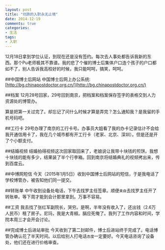 ```yaml
---
layout: post
title: "坑跌的入职永无止境"
date: 2014-12-19
comments: true
categories: 
- 生活
tags:
- 入职
---
```



12月18日拿到学位认证，到现在还是没有签约。每次去人事处都告诉我新的东西。那个Pu老师极其不靠谱。我的悲了个催的博士后集体户口连个孩子的户口都如不了，别人告诉我高校好的时候，我只能呵呵，搞笑，呵呵。

##中国博士后网站
中国博士后网上办公系统: [http://bg.chinapostdoctor.org.cn/](http://bg.chinapostdoctor.org.cn/)

##档案
12月28号回家，29号回到南京，把档案和档案保存签字的表格交到人力资源处的博管办。

算是把第一关过完了。却忘记了问什么时候才算是弄完？怎么通知我？是我留的手机号码吧。

##工行卡
29号办理了南京的工行卡号。办事员大姐看了我的办卡记录估计不会给我开通信用卡了，我在几个城市都有开工行卡（老家、北京、深圳）。但是还是开了个小额支付。

##结婚视频
结婚拍得视频这次回家取回来了，老娘说让我带十块钱的煎饼。我想十块钱的能有多少，结果装了半个行李箱。回到南京将结婚典礼的视频拷出来，传到百度云。

##中博网短信
今天（2015年1月5日）收到中国博士后网站的短信，于是我电话了学校博管办，被告知他们同一提交。

##转账单
中午收到设备处电话，下午去找罗主任签章。顺便`亲自`去找罗主任开了转账单。等下周才能到会计那里拿到。万事不容易。

##工资
我去找了张红军副院长，哭穷。是啊，半年没有收入了，还出钱（2.6万人民币）租了房子。尼玛，我是大青椒。膈应死俺了。我列了工作内容和时间，学院本周三才会开会讨论。

##完成博士后进站审批
今天收到了第二封邮件，博士后进站终于完成了。电话博管办确认花了半天时间。以后给别人打电话`态度`一定要好。今天电话咨询了设备处，他们还在进行价格审查。


